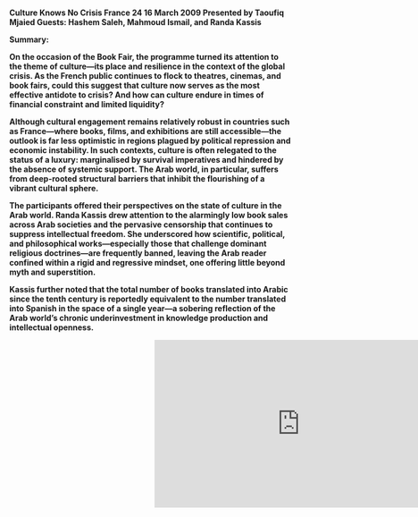 <h4>Culture Knows No Crisis</4h>
France 24
16 March 2009
Presented by Taoufiq Mjaied
Guests: Hashem Saleh, Mahmoud Ismail, and Randa Kassis

<b>Summary:</b>

On the occasion of the Book Fair, the programme turned its attention to the theme of culture—its place and resilience in the context of the global crisis. As the French public continues to flock to theatres, cinemas, and book fairs, could this suggest that culture now serves as the most effective antidote to crisis? And how can culture endure in times of financial constraint and limited liquidity?

Although cultural engagement remains relatively robust in countries such as France—where books, films, and exhibitions are still accessible—the outlook is far less optimistic in regions plagued by political repression and economic instability. In such contexts, culture is often relegated to the status of a luxury: marginalised by survival imperatives and hindered by the absence of systemic support. The Arab world, in particular, suffers from deep-rooted structural barriers that inhibit the flourishing of a vibrant cultural sphere.

The participants offered their perspectives on the state of culture in the Arab world. Randa Kassis drew attention to the alarmingly low book sales across Arab societies and the pervasive censorship that continues to suppress intellectual freedom. She underscored how scientific, political, and philosophical works—especially those that challenge dominant religious doctrines—are frequently banned, leaving the Arab reader confined within a rigid and regressive mindset, one offering little beyond myth and superstition.

Kassis further noted that the total number of books translated into Arabic since the tenth century is reportedly equivalent to the number translated into Spanish in the space of a single year—a sobering reflection of the Arab world’s chronic underinvestment in knowledge production and intellectual openness.


<p></p>
<center>
<div style="position:relative;width: 520px;height: 300px;"><iframe src="https://iframe.mediadelivery.net/play/455361/d744f5e5-340f-4aed-8060-9c8b2768c06c" loading="lazy" style="border:0;position:absolute;top:0;height:100%;width:100%;" allow="accelerometer;gyroscope;autoplay;encrypted-media;picture-in-picture;" allowfullscreen="true"></iframe></div>
</center>  
<p></p>

 


